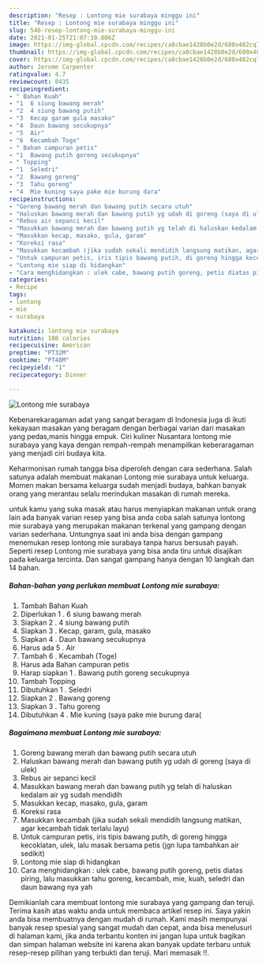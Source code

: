 ```yaml
---
description: "Resep : Lontong mie surabaya minggu ini"
title: "Resep : Lontong mie surabaya minggu ini"
slug: 546-resep-lontong-mie-surabaya-minggu-ini
date: 2021-01-25T21:07:10.806Z
image: https://img-global.cpcdn.com/recipes/ca8cbae1428b0e2d/680x482cq70/lontong-mie-surabaya-foto-resep-utama.jpg
thumbnail: https://img-global.cpcdn.com/recipes/ca8cbae1428b0e2d/680x482cq70/lontong-mie-surabaya-foto-resep-utama.jpg
cover: https://img-global.cpcdn.com/recipes/ca8cbae1428b0e2d/680x482cq70/lontong-mie-surabaya-foto-resep-utama.jpg
author: Jerome Carpenter
ratingvalue: 4.7
reviewcount: 8435
recipeingredient:
- " Bahan Kuah"
- "1  6 siung bawang merah"
- "2  4 siung bawang putih"
- "3  Kecap garam gula masako"
- "4  Daun bawang secukupnya"
- "5  Air"
- "6  Kecambah Toge"
- " Bahan campuran petis"
- "1  Bawang putih goreng secukupnya"
- " Topping"
- "1  Seledri"
- "2  Bawang goreng"
- "3  Tahu goreng"
- "4  Mie kuning saya pake mie burung dara"
recipeinstructions:
- "Goreng bawang merah dan bawang putih secara utuh"
- "Haluskan bawang merah dan bawang putih yg udah di goreng (saya di ulek)"
- "Rebus air sepanci kecil"
- "Masukkan bawang merah dan bawang putih yg telah di haluskan kedalam air yg sudah mendidih"
- "Masukkan kecap, masako, gula, garam"
- "Koreksi rasa"
- "Masukkan kecambah (jika sudah sekali mendidih langsung matikan, agar kecambah tidak terlalu layu)"
- "Untuk campuran petis, iris tipis bawang putih, di goreng hingga kecoklatan, ulek, lalu masak bersama petis (jgn lupa tambahkan air sedikit)"
- "Lontong mie siap di hidangkan"
- "Cara menghidangkan : ulek cabe, bawang putih goreng, petis diatas piring, lalu masukkan tahu goreng, kecambah, mie, kuah, seledri dan daun bawang nya yah"
categories:
- Recipe
tags:
- lontong
- mie
- surabaya

katakunci: lontong mie surabaya 
nutrition: 108 calories
recipecuisine: American
preptime: "PT32M"
cooktime: "PT48M"
recipeyield: "1"
recipecategory: Dinner

---
```



![Lontong mie surabaya](https://img-global.cpcdn.com/recipes/ca8cbae1428b0e2d/680x482cq70/lontong-mie-surabaya-foto-resep-utama.jpg)

Kebenarekaragaman adat yang sangat beragam di Indonesia juga di ikuti kekayaan masakan yang beragam dengan berbagai varian dari masakan yang pedas,manis hingga empuk. Ciri kuliner Nusantara lontong mie surabaya yang kaya dengan rempah-rempah menampilkan keberaragaman yang menjadi ciri budaya kita.




Keharmonisan rumah tangga bisa diperoleh dengan cara sederhana. Salah satunya adalah membuat makanan Lontong mie surabaya untuk keluarga. Momen makan bersama keluarga sudah menjadi budaya, bahkan banyak orang yang merantau selalu merindukan masakan di rumah mereka.

untuk kamu yang suka masak atau harus menyiapkan makanan untuk orang lain ada banyak varian resep yang bisa anda coba salah satunya lontong mie surabaya yang merupakan makanan terkenal yang gampang dengan varian sederhana. Untungnya saat ini anda bisa dengan gampang menemukan resep lontong mie surabaya tanpa harus bersusah payah.
Seperti resep Lontong mie surabaya yang bisa anda tiru untuk disajikan pada keluarga tercinta. Dan sangat gampang hanya dengan 10 langkah dan 14 bahan.


<!--inarticleads1-->

##### Bahan-bahan yang perlukan membuat Lontong mie surabaya:

1. Tambah  Bahan Kuah
1. Diperlukan 1 . 6 siung bawang merah
1. Siapkan 2 . 4 siung bawang putih
1. Siapkan 3 . Kecap, garam, gula, masako
1. Siapkan 4 . Daun bawang secukupnya
1. Harus ada 5 . Air
1. Tambah 6 . Kecambah (Toge)
1. Harus ada  Bahan campuran petis
1. Harap siapkan 1 . Bawang putih goreng secukupnya
1. Tambah  Topping
1. Dibutuhkan 1 . Seledri
1. Siapkan 2 . Bawang goreng
1. Siapkan 3 . Tahu goreng
1. Dibutuhkan 4 . Mie kuning (saya pake mie burung dara(




<!--inarticleads2-->

##### Bagaimana membuat  Lontong mie surabaya:

1. Goreng bawang merah dan bawang putih secara utuh
1. Haluskan bawang merah dan bawang putih yg udah di goreng (saya di ulek)
1. Rebus air sepanci kecil
1. Masukkan bawang merah dan bawang putih yg telah di haluskan kedalam air yg sudah mendidih
1. Masukkan kecap, masako, gula, garam
1. Koreksi rasa
1. Masukkan kecambah (jika sudah sekali mendidih langsung matikan, agar kecambah tidak terlalu layu)
1. Untuk campuran petis, iris tipis bawang putih, di goreng hingga kecoklatan, ulek, lalu masak bersama petis (jgn lupa tambahkan air sedikit)
1. Lontong mie siap di hidangkan
1. Cara menghidangkan : ulek cabe, bawang putih goreng, petis diatas piring, lalu masukkan tahu goreng, kecambah, mie, kuah, seledri dan daun bawang nya yah




Demikianlah cara membuat lontong mie surabaya yang gampang dan teruji. Terima kasih atas waktu anda untuk membaca artikel resep ini. Saya yakin anda bisa membuatnya dengan mudah di rumah. Kami masih mempunyai banyak resep spesial yang sangat mudah dan cepat, anda bisa menelusuri di halaman kami, jika anda terbantu konten ini jangan lupa untuk bagikan dan simpan halaman website ini karena akan banyak update terbaru untuk resep-resep pilihan yang terbukti dan teruji. Mari memasak !!. 
